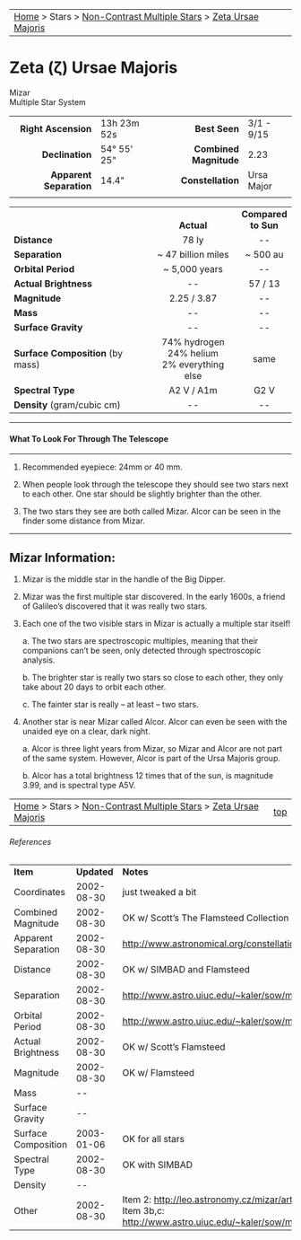 <script src="/js/whatsup.js"></script>
<script type="text/javascript">
	var objectName ="Mizar"
	var objectDesc ="Zeta Ursae Majoris<br/>Multiple Star System"
	var objectImage=""
</script>

|    |    |
|:---|---:|
|[Home](/notes/#object-notes) > Stars > [Non-Contrast Multiple Stars](../!non-contrast-multiple-star-info) > [Zeta Ursae Majoris](../zeta-ursae-majoris)|  <div id=whatsup></div> |

# Zeta (&zeta;)	Ursae Majoris
Mizar<br/>
Multiple Star System

|   |   |   |   |
|--:|:--|--:|:--|
|**Right Ascension**|13h 23m 52s|**Best Seen**| 3/1 - 9/15 |
|**Declination**|54&deg; 55' 25"|**Combined Magnitude**| 2.23 |
|**Apparent Separation** | 14.4" |**Constellation**| Ursa Major |
|   |   |   |   |

|   |   |   |
|---|:---:|:---:|
|   | <br/>**Actual**| **Compared<br/>to Sun** |
|**Distance** | 78 ly | -- |
|**Separation** | ~ 47 billion miles | ~ 500 au |
|**Orbital Period** | ~ 5,000 years | -- |
|**Actual Brightness** | -- | 57 / 13 |
|**Magnitude** | 2.25 / 3.87 | -- |
|**Mass**	             | -- | -- |
|**Surface Gravity**	 | -- | -- |
|**Surface Composition** (by mass) |74% hydrogen<br/>24% helium<br/>2% everything else| same |
|**Spectral Type**       | A2 V / A1m | G2 V | 
|**Density** (gram/cubic cm) | -- | -- | 

---
#### What To Look For Through The Telescope
---

1.  Recommended eyepiece: 24mm or 40 mm.

1.  When people look through the telescope they should see two stars next to each other.  One star should be slightly brighter than the other.
   
1.  The two stars they see are both called Mizar.  Alcor can be seen in the finder some distance from Mizar.

---
## Mizar Information:
 
1.  Mizar is the middle star in the handle of the Big Dipper.

1.  Mizar was the first multiple star discovered.  In the early 1600s, a friend of Galileo’s discovered that it was really two stars.

1.  Each one of the two visible stars in Mizar is actually a multiple star itself!

    a.  The two stars are spectroscopic multiples, meaning that their companions can’t be seen, only detected through spectroscopic analysis.

    b.  The brighter star is really two stars so close to each other, they only take about 20 days to orbit each other.

    c.  The fainter star is really – at least – two stars.

1.  Another star is near Mizar called Alcor.  Alcor can even be seen with the unaided eye on a clear, dark night.

    a.  Alcor is three light years from Mizar, so Mizar and Alcor are not part of the same system.  However, Alcor is part of the Ursa Majoris group.

    b.  Alcor has a total brightness 12 times that of the sun, is magnitude 3.99, and is spectral type A5V.


|    |    |
|:---|---:|
|[Home](/notes/#object-notes) > Stars > [Non-Contrast Multiple Stars](../!non-contrast-multiple-star-info) > [Zeta Ursae Majoris](../zeta-ursae-majoris) | [top](#zeta-ursae-majoris)|

###### References

|   |   |   |
|---|---|---|
|**Item**|**Updated**|**Notes**| 
|Coordinates|2002-08-30|just tweaked a bit|
|Combined Magnitude|2002-08-30|OK w/ Scott’s The Flamsteed Collection|
|Apparent Separation|2002-08-30|<http://www.astronomical.org/constellations/uma.html>|
|Distance|2002-08-30|OK w/ SIMBAD and Flamsteed|
|Separation|2002-08-30|<http://www.astro.uiuc.edu/~kaler/sow/mizar.html>|
|Orbital Period|2002-08-30|<http://www.astro.uiuc.edu/~kaler/sow/mizar.html>|
|Actual Brightness|2002-08-30|OK w/ Scott’s Flamsteed|
|Magnitude|2002-08-30|OK w/ Flamsteed|
|Mass| -- |   |
|Surface Gravity| -- |   |
|Surface Composition|2003-01-06|OK for all stars|
|Spectral Type|2002-08-30|OK with SIMBAD|
|Density| -- |   |
|Other|2002-08-30|Item 2:  <http://leo.astronomy.cz/mizar/article.htm><br/>Item 3b,c:  <http://www.astro.uiuc.edu/~kaler/sow/mizar.html>|

